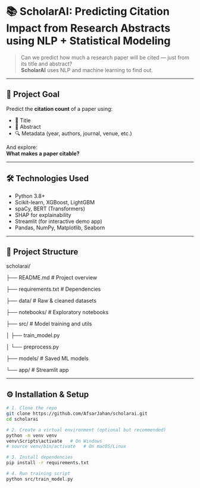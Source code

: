 # 📚 ScholarAI: Predicting Citation Impact from Research Abstracts using NLP + Statistical Modeling

> Can we predict how much a research paper will be cited — just from its title and abstract?  
> **ScholarAI** uses NLP and machine learning to find out.

---

## 🎯 Project Goal

Predict the **citation count** of a paper using:
- 📝 Title
- 📄 Abstract
- 🔍 Metadata (year, authors, journal, venue, etc.)

And explore:  
**What makes a paper citable?**

---

## 🛠️ Technologies Used

- Python 3.8+
- Scikit-learn, XGBoost, LightGBM
- spaCy, BERT (Transformers)
- SHAP for explainability
- Streamlit (for interactive demo app)
- Pandas, NumPy, Matplotlib, Seaborn

---

## 📁 Project Structure

scholarai/

├── README.md # Project overview

├── requirements.txt # Dependencies

├── data/ # Raw & cleaned datasets

├── notebooks/ # Exploratory notebooks

├── src/ # Model training and utils

│ ├── train_model.py

│ └── preprocess.py

├── models/ # Saved ML models

└── app/ # Streamlit app


---

## ⚙️ Installation & Setup

```bash
# 1. Clone the repo
git clone https://github.com/AfsarJahan/scholarai.git
cd scholarai

# 2. Create a virtual environment (optional but recommended)
python -m venv venv
venv\Scripts\activate   # On Windows
# source venv/bin/activate   # On macOS/Linux

# 3. Install dependencies
pip install -r requirements.txt

# 4. Run training script
python src/train_model.py
